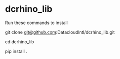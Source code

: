 # dcrhino_lib


Run these commands to install

git clone git@github.com:DatacloudIntl/dcrhino_lib.git

cd dcrhino_lib

pip install .
